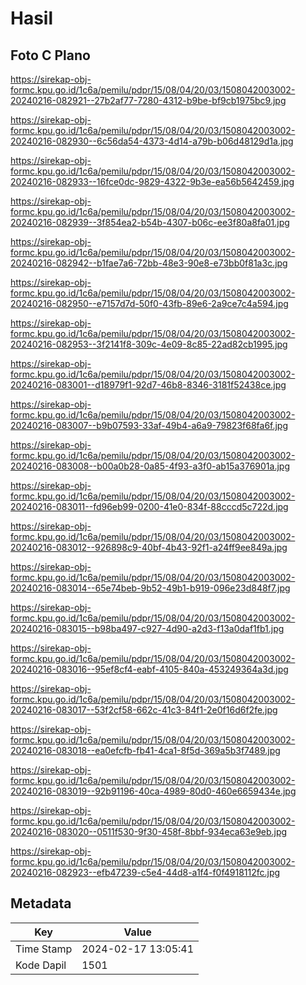# Hasil

## Foto C Plano

https://sirekap-obj-formc.kpu.go.id/1c6a/pemilu/pdpr/15/08/04/20/03/1508042003002-20240216-082921--27b2af77-7280-4312-b9be-bf9cb1975bc9.jpg

https://sirekap-obj-formc.kpu.go.id/1c6a/pemilu/pdpr/15/08/04/20/03/1508042003002-20240216-082930--6c56da54-4373-4d14-a79b-b06d48129d1a.jpg

https://sirekap-obj-formc.kpu.go.id/1c6a/pemilu/pdpr/15/08/04/20/03/1508042003002-20240216-082933--16fce0dc-9829-4322-9b3e-ea56b5642459.jpg

https://sirekap-obj-formc.kpu.go.id/1c6a/pemilu/pdpr/15/08/04/20/03/1508042003002-20240216-082939--3f854ea2-b54b-4307-b06c-ee3f80a8fa01.jpg

https://sirekap-obj-formc.kpu.go.id/1c6a/pemilu/pdpr/15/08/04/20/03/1508042003002-20240216-082942--b1fae7a6-72bb-48e3-90e8-e73bb0f81a3c.jpg

https://sirekap-obj-formc.kpu.go.id/1c6a/pemilu/pdpr/15/08/04/20/03/1508042003002-20240216-082950--e7157d7d-50f0-43fb-89e6-2a9ce7c4a594.jpg

https://sirekap-obj-formc.kpu.go.id/1c6a/pemilu/pdpr/15/08/04/20/03/1508042003002-20240216-082953--3f2141f8-309c-4e09-8c85-22ad82cb1995.jpg

https://sirekap-obj-formc.kpu.go.id/1c6a/pemilu/pdpr/15/08/04/20/03/1508042003002-20240216-083001--d18979f1-92d7-46b8-8346-3181f52438ce.jpg

https://sirekap-obj-formc.kpu.go.id/1c6a/pemilu/pdpr/15/08/04/20/03/1508042003002-20240216-083007--b9b07593-33af-49b4-a6a9-79823f68fa6f.jpg

https://sirekap-obj-formc.kpu.go.id/1c6a/pemilu/pdpr/15/08/04/20/03/1508042003002-20240216-083008--b00a0b28-0a85-4f93-a3f0-ab15a376901a.jpg

https://sirekap-obj-formc.kpu.go.id/1c6a/pemilu/pdpr/15/08/04/20/03/1508042003002-20240216-083011--fd96eb99-0200-41e0-834f-88cccd5c722d.jpg

https://sirekap-obj-formc.kpu.go.id/1c6a/pemilu/pdpr/15/08/04/20/03/1508042003002-20240216-083012--926898c9-40bf-4b43-92f1-a24ff9ee849a.jpg

https://sirekap-obj-formc.kpu.go.id/1c6a/pemilu/pdpr/15/08/04/20/03/1508042003002-20240216-083014--65e74beb-9b52-49b1-b919-096e23d848f7.jpg

https://sirekap-obj-formc.kpu.go.id/1c6a/pemilu/pdpr/15/08/04/20/03/1508042003002-20240216-083015--b98ba497-c927-4d90-a2d3-f13a0daf1fb1.jpg

https://sirekap-obj-formc.kpu.go.id/1c6a/pemilu/pdpr/15/08/04/20/03/1508042003002-20240216-083016--95ef8cf4-eabf-4105-840a-453249364a3d.jpg

https://sirekap-obj-formc.kpu.go.id/1c6a/pemilu/pdpr/15/08/04/20/03/1508042003002-20240216-083017--53f2cf58-662c-41c3-84f1-2e0f16d6f2fe.jpg

https://sirekap-obj-formc.kpu.go.id/1c6a/pemilu/pdpr/15/08/04/20/03/1508042003002-20240216-083018--ea0efcfb-fb41-4ca1-8f5d-369a5b3f7489.jpg

https://sirekap-obj-formc.kpu.go.id/1c6a/pemilu/pdpr/15/08/04/20/03/1508042003002-20240216-083019--92b91196-40ca-4989-80d0-460e6659434e.jpg

https://sirekap-obj-formc.kpu.go.id/1c6a/pemilu/pdpr/15/08/04/20/03/1508042003002-20240216-083020--0511f530-9f30-458f-8bbf-934eca63e9eb.jpg

https://sirekap-obj-formc.kpu.go.id/1c6a/pemilu/pdpr/15/08/04/20/03/1508042003002-20240216-082923--efb47239-c5e4-44d8-a1f4-f0f4918112fc.jpg


## Metadata

| Key        | Value               |
| ---------- | ------------------- |
| Time Stamp | 2024-02-17 13:05:41 |
| Kode Dapil | 1501                |




